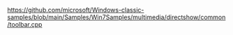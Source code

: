 https://github.com/microsoft/Windows-classic-samples/blob/main/Samples/Win7Samples/multimedia/directshow/common/toolbar.cpp
